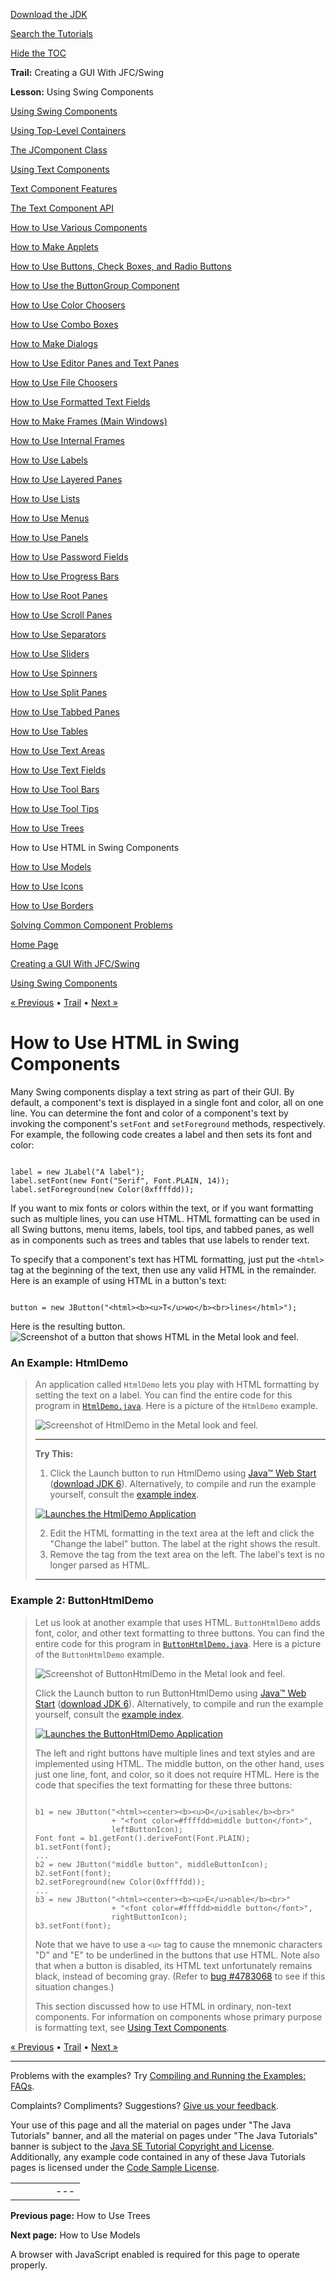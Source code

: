 [Download
the JDK](http://java.sun.com/javase/6/download.jsp)
  
[Search the
Tutorials](../../search.html)
  
[Hide the TOC](javascript:toggleLeft())

**Trail:** Creating a GUI With JFC/Swing
  
**Lesson:** Using Swing Components

[Using Swing Components](index.html)

[Using Top-Level Containers](toplevel.html)

[The JComponent Class](jcomponent.html)

[Using Text Components](text.html)

[Text Component Features](generaltext.html)

[The Text Component API](textapi.html)

[How to Use Various Components](componentlist.html)

[How to Make Applets](applet.html)

[How to Use Buttons, Check Boxes, and Radio Buttons](button.html)

[How to Use the ButtonGroup Component](buttongroup.html)

[How to Use Color Choosers](colorchooser.html)

[How to Use Combo Boxes](combobox.html)

[How to Make Dialogs](dialog.html)

[How to Use Editor Panes and Text Panes](editorpane.html)

[How to Use File Choosers](filechooser.html)

[How to Use Formatted Text Fields](formattedtextfield.html)

[How to Make Frames (Main Windows)](frame.html)

[How to Use Internal Frames](internalframe.html)

[How to Use Labels](label.html)

[How to Use Layered Panes](layeredpane.html)

[How to Use Lists](list.html)

[How to Use Menus](menu.html)

[How to Use Panels](panel.html)

[How to Use Password Fields](passwordfield.html)

[How to Use Progress Bars](progress.html)

[How to Use Root Panes](rootpane.html)

[How to Use Scroll Panes](scrollpane.html)

[How to Use Separators](separator.html)

[How to Use Sliders](slider.html)

[How to Use Spinners](spinner.html)

[How to Use Split Panes](splitpane.html)

[How to Use Tabbed Panes](tabbedpane.html)

[How to Use Tables](table.html)

[How to Use Text Areas](textarea.html)

[How to Use Text Fields](textfield.html)

[How to Use Tool Bars](toolbar.html)

[How to Use Tool Tips](tooltip.html)

[How to Use Trees](tree.html)

How to Use HTML in Swing Components

[How to Use Models](model.html)

[How to Use Icons](icon.html)

[How to Use Borders](border.html)

[Solving Common Component Problems](problems.html)

[Home Page](../../index.html)
>
[Creating a GUI With JFC/Swing](../index.html)
>
[Using Swing Components](index.html)

[« Previous](tree.html) • [Trail](../TOC.html) • [Next »](model.html)

# How to Use HTML in Swing Components

Many Swing components display a text string
as part of their GUI.
By default, a component's text is displayed
in a single font and color,
all on one line.
You can determine the font and color of a component's text
by invoking the component's `setFont` and `setForeground`
methods, respectively.
For example, the following code
creates a label and then sets its font and color:

```

label = new JLabel("A label");
label.setFont(new Font("Serif", Font.PLAIN, 14));
label.setForeground(new Color(0xffffdd));

```

If you want to mix fonts or colors within the text,
or if you want formatting such as multiple lines,
you can use HTML.
HTML formatting can be used in all Swing buttons, menu items,
labels, tool tips, and tabbed panes,
as well as in components such as trees and tables
that use labels to render text.

To specify that a component's text has HTML formatting,
just put the `<html>` tag at the beginning of the text,
then use any valid HTML in the remainder.
Here is an example of using HTML in a button's text:

```

button = new JButton("<html><b><u>T</u>wo</b><br>lines</html>");

```

Here is the resulting button.
![Screenshot of a button that shows HTML in the Metal look and feel.](../../figures/uiswing/components/HtmlButtonMetal.png)

### An Example: HtmlDemo

> An application called `HtmlDemo`
> lets you play with HTML formatting
> by setting the text on a label. You can find the entire code for this program in
> [`HtmlDemo.java`](../examples/components/HtmlDemoProject/src/components/HtmlDemo.java).
> Here is a picture of the `HtmlDemo`
> example.
>
> ![Screenshot of HtmlDemo in the Metal look and feel.](../../figures/uiswing/components/HtmlDemoMetal.png)
>
> ---
>
> **Try This:**
>
> 1. Click the Launch button
>    to run HtmlDemo using
>    [Java™ Web Start](http://java.sun.com/products/javawebstart/index.jsp ) 
>    ([download JDK 6](http://java.sun.com/javase/downloads/index.jsp)).
>    Alternatively, to compile and run the example yourself,
>    consult the [example index](../examples/components/index.html#HtmlDemo).
>
> [![Launches the HtmlDemo Application](../../images/jws-launch-button.png)](http://download.oracle.com/javase/tutorialJWS/uiswing/components/ex6/HtmlDemo.jnlp)
>
> 2. Edit the HTML formatting in the text area at the left
>    and click the "Change the label" button. The
>    label at the right shows the result.
> 3. Remove the <html> tag from the text area on the left.
>    The label's text is no longer parsed as HTML.
>
> ---

### Example 2: ButtonHtmlDemo

> Let us look at another example that uses HTML.
> `ButtonHtmlDemo` adds font, color, and other text formatting
> to three buttons. You can find the entire code for this program in
> [`ButtonHtmlDemo.java`](../examples/components/ButtonHtmlDemoProject/src/components/ButtonHtmlDemo.java). Here is a picture of the `ButtonHtmlDemo`
> example.
>
> ![Screenshot of ButtonHtmlDemo in the Metal look and feel.](../../figures/uiswing/components/ButtonHtmlDemoMetal.png)
>
> Click the Launch button
> to run ButtonHtmlDemo
> using
> [Java™ Web Start](http://java.sun.com/products/javawebstart/index.jsp)
> ([download JDK 6](http://java.sun.com/javase/downloads/index.jsp)).
> Alternatively, to compile and run the example yourself, consult the
> [example index](../examples/components/index.html#ButtonHtmlDemo).
>
> [![Launches the ButtonHtmlDemo Application](../../images/jws-launch-button.png)](http://download.oracle.com/javase/tutorialJWS/uiswing/components/ex6/ButtonHtmlDemo.jnlp)
>
> The left and right buttons have multiple lines and text styles
> and are implemented using
> HTML. The middle button, on the other hand,
> uses just one line, font, and color, so it does not
> require HTML.
> Here is the code that specifies
> the text formatting for these three buttons:
>
> ```
>
> b1 = new JButton("<html><center><b><u>D</u>isable</b><br>"
>                  + "<font color=#ffffdd>middle button</font>",
>                  leftButtonIcon);
> Font font = b1.getFont().deriveFont(Font.PLAIN);
> b1.setFont(font);
> ...
> b2 = new JButton("middle button", middleButtonIcon);
> b2.setFont(font);
> b2.setForeground(new Color(0xffffdd));
> ...
> b3 = new JButton("<html><center><b><u>E</u>nable</b><br>"
>                  + "<font color=#ffffdd>middle button</font>",
>                  rightButtonIcon);
> b3.setFont(font);
>
> ```
>
> Note that we have to use a `<u>` tag to cause
> the mnemonic characters "D" and "E" to be underlined in
> the buttons that use HTML. Note also that when
> a button is disabled, its HTML text unfortunately
> remains black, instead of becoming gray.
> (Refer to
> [bug #4783068](http://developer.java.sun.com/developer/bugParade/bugs/4783068.html) to see if this situation changes.)
>
> This section discussed how to use HTML in ordinary,
> non-text components.
> For information on components whose primary purpose is formatting text,
> see
> [Using Text Components](text.html).

[« Previous](tree.html)
•
[Trail](../TOC.html)
•
[Next »](model.html)

---

Problems with the examples? Try [Compiling and Running
the Examples: FAQs](../../information/run-examples.html).
  
Complaints? Compliments? Suggestions? [Give
us your feedback](http://download.oracle.com/javase/feedback.html).

Your use of this page and all the material on pages under "The Java Tutorials" banner,
and all the material on pages under "The Java Tutorials" banner is subject to the [Java SE Tutorial Copyright
and License](../../information/license.html).
Additionally, any example code contained in any of these Java
Tutorials pages is licensed under the
[Code
Sample License](http://developers.sun.com/license/berkeley_license.html).

|  |  |  |  |  |
| --- | --- | --- | --- | --- |
| |  |  | | --- | --- | | duke image | Oracle logo | | [About Oracle](http://www.oracle.com/us/corporate/index.html) | [Oracle Technology Network](http://www.oracle.com/technology/index.html) | [Terms of Service](https://www.samplecode.oracle.com/servlets/CompulsoryClickThrough?type=TermsOfService) | Copyright © 1995, 2011 Oracle and/or its affiliates. All rights reserved. |

**Previous page:** How to Use Trees
  
**Next page:** How to Use Models




A browser with JavaScript enabled is required for this page to operate properly.
